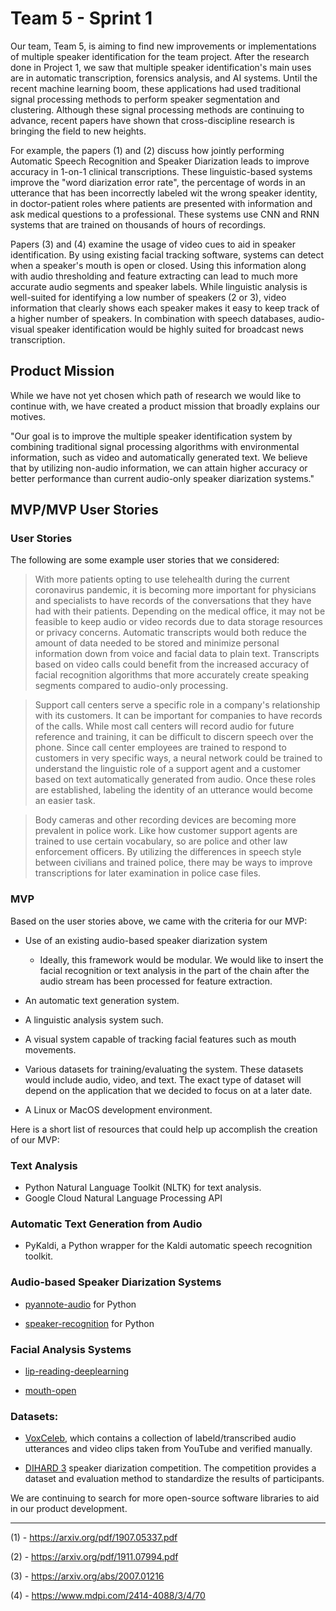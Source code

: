 # Team 5 - Sprint 1

Our team, Team 5, is aiming to find new improvements or implementations of multiple speaker identification for the team project. After the research done in Project 1, we saw that multiple speaker identification's main uses are in automatic transcription, forensics analysis, and AI systems. Until the recent machine learning boom, these applications had used traditional signal processing methods to perform speaker segmentation and clustering. Although these signal processing methods are continuing to advance, recent papers have shown that cross-discipline research is bringing the field to new heights.

For example, the papers (1) and (2) discuss how jointly performing Automatic Speech Recognition and Speaker Diarization leads to improve accuracy in 1-on-1 clinical transcriptions. These linguistic-based systems improve the "word diarization error rate", the percentage of words in an utterance that has been incorrectly labeled wit the wrong speaker identity, in doctor-patient roles where patients are presented with information and ask medical questions to a professional. These systems use CNN and RNN systems that are trained on thousands of hours of recordings.

Papers (3) and (4) examine the usage of video cues to aid in speaker identification. By using existing facial tracking software, systems can detect when a speaker's mouth is open or closed. Using this information along with audio thresholding and feature extracting can lead to much more accurate audio segments and speaker labels. While linguistic analysis is well-suited for identifying a low number of speakers (2 or 3), video information that clearly shows each speaker makes it easy to keep track of a higher number of speakers. In combination with speech databases, audio-visual speaker identification would be highly suited for broadcast news transcription.

## Product Mission

While we have not yet chosen which path of research we would like to continue with, we have created a product mission that broadly explains our motives.

"Our goal is to improve the multiple speaker identification system by combining traditional signal processing algorithms with environmental information, such as video and automatically generated text. We believe that by utilizing non-audio information, we can attain higher accuracy or better performance than current audio-only speaker diarization systems."

## MVP/MVP User Stories

### User Stories

The following are some example user stories that we considered:


> With more patients opting to use telehealth during the current coronavirus pandemic, it is becoming more important for physicians and specialists to have records of the conversations that they have had with their patients. Depending on the medical office, it may not be feasible to keep audio or video records due to data storage resources or privacy concerns. Automatic transcripts would both reduce the amount of data needed to be stored and minimize personal information down from voice and facial data to plain text. Transcripts based on video calls could benefit from the increased accuracy of facial recognition algorithms that more accurately create speaking segments compared to audio-only processing.

> Support call centers serve a specific role in a company's relationship with its customers. It can be important for companies to have records of the calls. While most call centers will record audio for future reference and training, it can be difficult to discern speech over the phone. Since call center employees are trained to respond to customers in very specific ways, a neural network could be trained to understand the linguistic role of a support agent and a customer based on text automatically generated from audio. Once these roles are established, labeling the identity of an utterance would become an easier task.

> Body cameras and other recording devices are becoming more prevalent in police work. Like how customer support agents are trained to use certain vocabulary, so are police and other law enforcement officers. By utilizing the differences in speech style between civilians and trained police, there may be ways to improve transcriptions for later examination in police case files.

### MVP

Based on the user stories above, we came with the criteria for our MVP:

* Use of an existing audio-based speaker diarization system
  * Ideally, this framework would be modular. We would like to insert the facial recognition or text analysis in the part of the chain after the audio stream has been processed for feature extraction.

* An automatic text generation system.

* A linguistic analysis system such.

* A visual system capable of tracking facial features such as mouth movements.

* Various datasets for training/evaluating the system. These datasets would include audio, video, and text. The exact type of dataset will depend on the application that we decided to focus on at a later date.

* A Linux or MacOS development environment.

Here is a short list of resources that could help up accomplish the creation of our MVP:

### Text Analysis
* Python Natural Language Toolkit (NLTK) for text analysis.
* Google Cloud Natural Language Processing API

### Automatic Text Generation from Audio
* PyKaldi, a Python wrapper for the Kaldi automatic speech recognition toolkit.

### Audio-based Speaker Diarization Systems
* [pyannote-audio](https://github.com/pyannote/pyannote-audio) for Python

* [speaker-recognition](https://github.com/ppwwyyxx/speaker-recognition) for Python

### Facial Analysis Systems
* [lip-reading-deeplearning](https://github.com/astorfi/lip-reading-deeplearning)

* [mouth-open](https://github.com/mauckc/mouth-open)

### Datasets:
* [VoxCeleb](http://www.robots.ox.ac.uk/~vgg/data/voxceleb/), which contains a collection of labeld/transcribed audio utterances and video clips taken from YouTube and verified manually.

* [DIHARD 3](https://dihardchallenge.github.io/dihard3/) speaker diarization competition. The competition provides a dataset and evaluation method to standardize the results of participants.

We are continuing to search for more open-source software libraries to aid in our product development.

---

(1) - https://arxiv.org/pdf/1907.05337.pdf

(2) - https://arxiv.org/pdf/1911.07994.pdf

(3) - https://arxiv.org/abs/2007.01216

(4) - https://www.mdpi.com/2414-4088/3/4/70